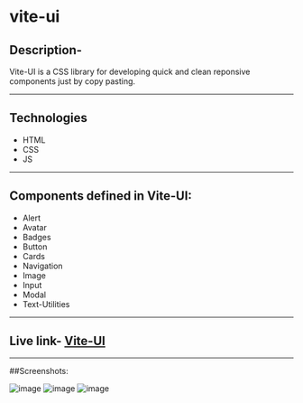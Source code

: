 # vite-ui
 
## Description-
Vite-UI is a CSS library for developing quick and clean reponsive components just by copy pasting.
<hr>

## Technologies 
- HTML
- CSS
- JS
<hr>

## Components defined in Vite-UI:
- Alert
- Avatar
- Badges
- Button
- Cards
- Navigation
- Image
- Input
- Modal
- Text-Utilities

<hr>

## Live link- [Vite-UI](https://vite-ui.netlify.app/)

<hr>

##Screenshots:

![image](https://user-images.githubusercontent.com/64767673/153721595-4ffa5a3b-80c1-4674-abf6-1c0893a26143.png)
![image](https://user-images.githubusercontent.com/64767673/153721617-e64a5c26-143b-4760-a8f0-432053219ecd.png)
![image](https://user-images.githubusercontent.com/64767673/153721631-d3b12d70-1150-49f7-b1fd-55bc7eb5e2d8.png)
